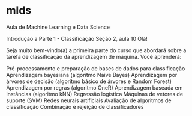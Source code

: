 # mlds
Aula de Machine Learning e Data Science

Introdução a Parte 1 - Classificação
Seção 2, aula 10
Olá!

Seja muito bem-vindo(a) a primeira parte do curso que abordará sobre a tarefa de classificação da aprendizagem de máquina. Você aprenderá:

Pré-processamento e preparação de bases de dados para classificação
Aprendizagem bayesiana (algoritmo Naive Bayes)
Aprendizagem por árvores de decisão (algoritmo básico de árvores e Random Forest)
Aprendizagem por regras (algoritmo OneR)
Aprendizagem baseada em instâncias (algoritmo kNN)
Regressão logística
Máquinas de vetores de suporte (SVM)
Redes neurais artificiais
Avaliação de algoritmos de classificação
Combinação e rejeição de classificadores

